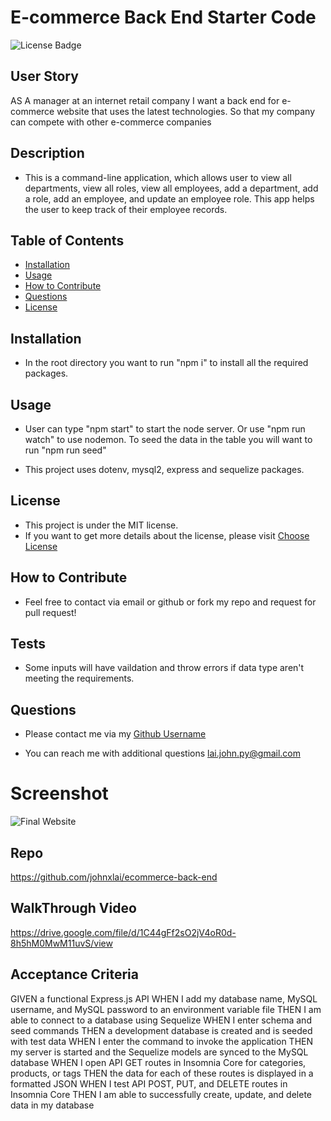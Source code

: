 # E-commerce Back End Starter Code
![License Badge](https://img.shields.io/badge/license-MIT-brightgreen)

## User Story
AS A manager at an internet retail company I want a back end for e-commerce website that uses the latest technologies. So that my company can compete with other e-commerce companies

## Description
* This is a command-line application, which allows user to view all departments, view all roles, view all employees, add a department, add a role, add an employee, and update an employee role. This app helps the user to keep track of their employee records.


## Table of Contents
- [Installation](#installation)
- [Usage](#usage)
- [How to Contribute](#how-to-contribute)
- [Questions](#questions)
- [License](#license)

## Installation
* In the root directory you want to run "npm i" to install all the required packages.

## Usage
* User can type "npm start" to start the node server. Or use "npm run watch" to use nodemon. To seed the data in the table you will want to run "npm run seed"

* This project uses dotenv, mysql2, express and sequelize packages.


## License
* This project is under the MIT license.
* If you want to get more details about the license, please visit [Choose License](https://choosealicense.com "Choose License")

## How to Contribute
* Feel free to contact via email or github or fork my repo and request for pull request!

## Tests
* Some inputs will have vaildation and throw errors if data type aren't meeting the requirements.

## Questions
* Please contact me via my [Github Username](https://github.com/johnxlai)

* You can reach me with additional questions <a href="mailto:lai.john.py@gmail.com">lai.john.py@gmail.com</a>


# Screenshot
![Final Website](assets/image/ecommerce-back-end.png)
## Repo
https://github.com/johnxlai/ecommerce-back-end
## WalkThrough Video
https://drive.google.com/file/d/1C44gFf2sO2jV4oR0d-8h5hM0MwM11uvS/view







## Acceptance Criteria
GIVEN a functional Express.js API
WHEN I add my database name, MySQL username, and MySQL password to an environment variable file
THEN I am able to connect to a database using Sequelize
WHEN I enter schema and seed commands
THEN a development database is created and is seeded with test data
WHEN I enter the command to invoke the application
THEN my server is started and the Sequelize models are synced to the MySQL database
WHEN I open API GET routes in Insomnia Core for categories, products, or tags
THEN the data for each of these routes is displayed in a formatted JSON
WHEN I test API POST, PUT, and DELETE routes in Insomnia Core
THEN I am able to successfully create, update, and delete data in my database